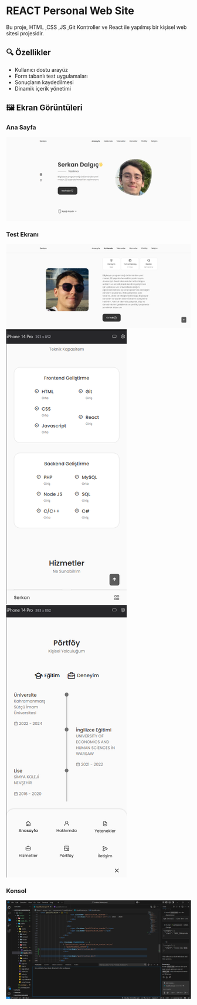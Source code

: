 # REACT Personal Web Site

Bu proje, HTML ,CSS ,JS ,Git Kontroller ve React ile yapılmış bir kişisel web sitesi projesidir.

## 🔍 Özellikler

- Kullanıcı dostu arayüz
- Form tabanlı test uygulamaları
- Sonuçların kaydedilmesi
- Dinamik içerik yönetimi

## 🖼 Ekran Görüntüleri

### Ana Sayfa
![Ana Sayfa](./screenshots/2.png)

### Test Ekranı
![Test](./screenshots/3.png)
![Test](./screenshots/4.png)
![Test](./screenshots/5.png)

### Konsol
![Konsol](./screenshots/6.png)
